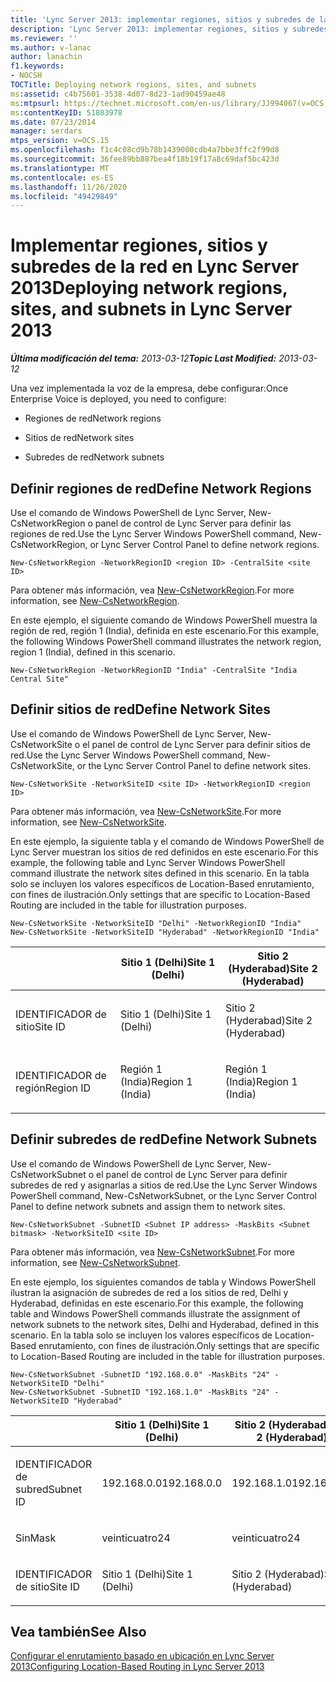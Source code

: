 ```yaml
---
title: 'Lync Server 2013: implementar regiones, sitios y subredes de la red'
description: 'Lync Server 2013: implementar regiones, sitios y subredes de la red.'
ms.reviewer: ''
ms.author: v-lanac
author: lanachin
f1.keywords:
- NOCSH
TOCTitle: Deploying network regions, sites, and subnets
ms:assetid: c4b75601-3538-4d07-8d23-1ad90459ae48
ms:mtpsurl: https://technet.microsoft.com/en-us/library/JJ994067(v=OCS.15)
ms:contentKeyID: 51803978
ms.date: 07/23/2014
manager: serdars
mtps_version: v=OCS.15
ms.openlocfilehash: f1c4c08cd9b78b1439000cdb4a7bbe3ffc2f99d8
ms.sourcegitcommit: 36fee89bb887bea4f18b19f17a8c69daf5bc423d
ms.translationtype: MT
ms.contentlocale: es-ES
ms.lasthandoff: 11/26/2020
ms.locfileid: "49429849"
---
```

# <a name="deploying-network-regions-sites-and-subnets-in-lync-server-2013"></a><span data-ttu-id="462a6-103">Implementar regiones, sitios y subredes de la red en Lync Server 2013</span><span class="sxs-lookup"><span data-stu-id="462a6-103">Deploying network regions, sites, and subnets in Lync Server 2013</span></span>

<div data-xmlns="http://www.w3.org/1999/xhtml">

<div class="topic" data-xmlns="http://www.w3.org/1999/xhtml" data-msxsl="urn:schemas-microsoft-com:xslt" data-cs="https://msdn.microsoft.com/">

<div data-asp="https://msdn2.microsoft.com/asp">



</div>

<div id="mainSection">

<div id="mainBody"><span data-ttu-id="462a6-104">

<span> </span></span><span class="sxs-lookup"><span data-stu-id="462a6-104">

<span> </span></span></span>

<span data-ttu-id="462a6-105">_**Última modificación del tema:** 2013-03-12_</span><span class="sxs-lookup"><span data-stu-id="462a6-105">_**Topic Last Modified:** 2013-03-12_</span></span>

<span data-ttu-id="462a6-106">Una vez implementada la voz de la empresa, debe configurar:</span><span class="sxs-lookup"><span data-stu-id="462a6-106">Once Enterprise Voice is deployed, you need to configure:</span></span>

  - <span data-ttu-id="462a6-107">Regiones de red</span><span class="sxs-lookup"><span data-stu-id="462a6-107">Network regions</span></span>

  - <span data-ttu-id="462a6-108">Sitios de red</span><span class="sxs-lookup"><span data-stu-id="462a6-108">Network sites</span></span>

  - <span data-ttu-id="462a6-109">Subredes de red</span><span class="sxs-lookup"><span data-stu-id="462a6-109">Network subnets</span></span>

<div>

## <a name="define-network-regions"></a><span data-ttu-id="462a6-110">Definir regiones de red</span><span class="sxs-lookup"><span data-stu-id="462a6-110">Define Network Regions</span></span>

<span data-ttu-id="462a6-111">Use el comando de Windows PowerShell de Lync Server, New-CsNetworkRegion o panel de control de Lync Server para definir las regiones de red.</span><span class="sxs-lookup"><span data-stu-id="462a6-111">Use the Lync Server Windows PowerShell command, New-CsNetworkRegion, or Lync Server Control Panel to define network regions.</span></span>

    New-CsNetworkRegion -NetworkRegionID <region ID> -CentralSite <site ID>

<span data-ttu-id="462a6-112">Para obtener más información, vea [New-CsNetworkRegion](https://docs.microsoft.com/powershell/module/skype/New-CsNetworkRegion).</span><span class="sxs-lookup"><span data-stu-id="462a6-112">For more information, see [New-CsNetworkRegion](https://docs.microsoft.com/powershell/module/skype/New-CsNetworkRegion).</span></span>

<span data-ttu-id="462a6-113">En este ejemplo, el siguiente comando de Windows PowerShell muestra la región de red, región 1 (India), definida en este escenario.</span><span class="sxs-lookup"><span data-stu-id="462a6-113">For this example, the following Windows PowerShell command illustrates the network region, region 1 (India), defined in this scenario.</span></span>

    New-CsNetworkRegion -NetworkRegionID "India" -CentralSite "India Central Site"

<div>


</div>

</div>

<div>

## <a name="define-network-sites"></a><span data-ttu-id="462a6-114">Definir sitios de red</span><span class="sxs-lookup"><span data-stu-id="462a6-114">Define Network Sites</span></span>

<span data-ttu-id="462a6-115">Use el comando de Windows PowerShell de Lync Server, New-CsNetworkSite o el panel de control de Lync Server para definir sitios de red.</span><span class="sxs-lookup"><span data-stu-id="462a6-115">Use the Lync Server Windows PowerShell command, New-CsNetworkSite, or the Lync Server Control Panel to define network sites.</span></span>

    New-CsNetworkSite -NetworkSiteID <site ID> -NetworkRegionID <region ID>

<span data-ttu-id="462a6-116">Para obtener más información, vea [New-CsNetworkSite](https://docs.microsoft.com/powershell/module/skype/New-CsNetworkSite).</span><span class="sxs-lookup"><span data-stu-id="462a6-116">For more information, see [New-CsNetworkSite](https://docs.microsoft.com/powershell/module/skype/New-CsNetworkSite).</span></span>

<span data-ttu-id="462a6-117">En este ejemplo, la siguiente tabla y el comando de Windows PowerShell de Lync Server muestran los sitios de red definidos en este escenario.</span><span class="sxs-lookup"><span data-stu-id="462a6-117">For this example, the following table and Lync Server Windows PowerShell command illustrate the network sites defined in this scenario.</span></span> <span data-ttu-id="462a6-118">En la tabla solo se incluyen los valores específicos de Location-Based enrutamiento, con fines de ilustración.</span><span class="sxs-lookup"><span data-stu-id="462a6-118">Only settings that are specific to Location-Based Routing are included in the table for illustration purposes.</span></span>

    New-CsNetworkSite -NetworkSiteID "Delhi" -NetworkRegionID "India"
    New-CsNetworkSite -NetworkSiteID "Hyderabad" -NetworkRegionID "India"


<table>
<colgroup>
<col style="width: 33%" />
<col style="width: 33%" />
<col style="width: 33%" />
</colgroup>
<thead>
<tr class="header">
<th></th>
<th><span data-ttu-id="462a6-119">Sitio 1 (Delhi)</span><span class="sxs-lookup"><span data-stu-id="462a6-119">Site 1 (Delhi)</span></span></th>
<th><span data-ttu-id="462a6-120">Sitio 2 (Hyderabad)</span><span class="sxs-lookup"><span data-stu-id="462a6-120">Site 2 (Hyderabad)</span></span></th>
</tr>
</thead>
<tbody>
<tr class="odd">
<td><p><span data-ttu-id="462a6-121">IDENTIFICADOR de sitio</span><span class="sxs-lookup"><span data-stu-id="462a6-121">Site ID</span></span></p></td>
<td><p><span data-ttu-id="462a6-122">Sitio 1 (Delhi)</span><span class="sxs-lookup"><span data-stu-id="462a6-122">Site 1 (Delhi)</span></span></p></td>
<td><p><span data-ttu-id="462a6-123">Sitio 2 (Hyderabad)</span><span class="sxs-lookup"><span data-stu-id="462a6-123">Site 2 (Hyderabad)</span></span></p></td>
</tr>
<tr class="even">
<td><p><span data-ttu-id="462a6-124">IDENTIFICADOR de región</span><span class="sxs-lookup"><span data-stu-id="462a6-124">Region ID</span></span></p></td>
<td><p><span data-ttu-id="462a6-125">Región 1 (India)</span><span class="sxs-lookup"><span data-stu-id="462a6-125">Region 1 (India)</span></span></p></td>
<td><p><span data-ttu-id="462a6-126">Región 1 (India)</span><span class="sxs-lookup"><span data-stu-id="462a6-126">Region 1 (India)</span></span></p></td>
</tr>
</tbody>
</table>


<div>


</div>

</div>

<div>

## <a name="define-network-subnets"></a><span data-ttu-id="462a6-127">Definir subredes de red</span><span class="sxs-lookup"><span data-stu-id="462a6-127">Define Network Subnets</span></span>

<span data-ttu-id="462a6-128">Use el comando de Windows PowerShell de Lync Server, New-CsNetworkSubnet o el panel de control de Lync Server para definir subredes de red y asignarlas a sitios de red.</span><span class="sxs-lookup"><span data-stu-id="462a6-128">Use the Lync Server Windows PowerShell command, New-CsNetworkSubnet, or the Lync Server Control Panel to define network subnets and assign them to network sites.</span></span>

    New-CsNetworkSubnet -SubnetID <Subnet IP address> -MaskBits <Subnet bitmask> -NetworkSiteID <site ID>

<span data-ttu-id="462a6-129">Para obtener más información, vea [New-CsNetworkSubnet](https://docs.microsoft.com/powershell/module/skype/New-CsNetworkSubnet).</span><span class="sxs-lookup"><span data-stu-id="462a6-129">For more information, see [New-CsNetworkSubnet](https://docs.microsoft.com/powershell/module/skype/New-CsNetworkSubnet).</span></span>

<span data-ttu-id="462a6-130">En este ejemplo, los siguientes comandos de tabla y Windows PowerShell ilustran la asignación de subredes de red a los sitios de red, Delhi y Hyderabad, definidas en este escenario.</span><span class="sxs-lookup"><span data-stu-id="462a6-130">For this example, the following table and Windows PowerShell commands illustrate the assignment of network subnets to the network sites, Delhi and Hyderabad, defined in this scenario.</span></span> <span data-ttu-id="462a6-131">En la tabla solo se incluyen los valores específicos de Location-Based enrutamiento, con fines de ilustración.</span><span class="sxs-lookup"><span data-stu-id="462a6-131">Only settings that are specific to Location-Based Routing are included in the table for illustration purposes.</span></span>

    New-CsNetworkSubnet -SubnetID "192.168.0.0" -MaskBits "24" -NetworkSiteID "Delhi"
    New-CsNetworkSubnet -SubnetID "192.168.1.0" -MaskBits "24" -NetworkSiteID "Hyderabad"


<table>
<colgroup>
<col style="width: 33%" />
<col style="width: 33%" />
<col style="width: 33%" />
</colgroup>
<thead>
<tr class="header">
<th></th>
<th><span data-ttu-id="462a6-132">Sitio 1 (Delhi)</span><span class="sxs-lookup"><span data-stu-id="462a6-132">Site 1 (Delhi)</span></span></th>
<th><span data-ttu-id="462a6-133">Sitio 2 (Hyderabad)</span><span class="sxs-lookup"><span data-stu-id="462a6-133">Site 2 (Hyderabad)</span></span></th>
</tr>
</thead>
<tbody>
<tr class="odd">
<td><p><span data-ttu-id="462a6-134">IDENTIFICADOR de subred</span><span class="sxs-lookup"><span data-stu-id="462a6-134">Subnet ID</span></span></p></td>
<td><p><span data-ttu-id="462a6-135">192.168.0.0</span><span class="sxs-lookup"><span data-stu-id="462a6-135">192.168.0.0</span></span></p></td>
<td><p><span data-ttu-id="462a6-136">192.168.1.0</span><span class="sxs-lookup"><span data-stu-id="462a6-136">192.168.1.0</span></span></p></td>
</tr>
<tr class="even">
<td><p><span data-ttu-id="462a6-137">Sin</span><span class="sxs-lookup"><span data-stu-id="462a6-137">Mask</span></span></p></td>
<td><p><span data-ttu-id="462a6-138">veinticuatro</span><span class="sxs-lookup"><span data-stu-id="462a6-138">24</span></span></p></td>
<td><p><span data-ttu-id="462a6-139">veinticuatro</span><span class="sxs-lookup"><span data-stu-id="462a6-139">24</span></span></p></td>
</tr>
<tr class="odd">
<td><p><span data-ttu-id="462a6-140">IDENTIFICADOR de sitio</span><span class="sxs-lookup"><span data-stu-id="462a6-140">Site ID</span></span></p></td>
<td><p><span data-ttu-id="462a6-141">Sitio 1 (Delhi)</span><span class="sxs-lookup"><span data-stu-id="462a6-141">Site 1 (Delhi)</span></span></p></td>
<td><p><span data-ttu-id="462a6-142">Sitio 2 (Hyderabad)</span><span class="sxs-lookup"><span data-stu-id="462a6-142">Site 2 (Hyderabad)</span></span></p></td>
</tr>
</tbody>
</table>


<div>


</div>

</div>

<div>

## <a name="see-also"></a><span data-ttu-id="462a6-143">Vea también</span><span class="sxs-lookup"><span data-stu-id="462a6-143">See Also</span></span>


[<span data-ttu-id="462a6-144">Configurar el enrutamiento basado en ubicación en Lync Server 2013</span><span class="sxs-lookup"><span data-stu-id="462a6-144">Configuring Location-Based Routing in Lync Server 2013</span></span>](lync-server-2013-configuring-location-based-routing.md)  
  

<span data-ttu-id="462a6-145"></div>

</div>

<span> </span>

</div>

</div>

</span><span class="sxs-lookup"><span data-stu-id="462a6-145"></div>

</div>

<span> </span>

</div>

</div>

</span></span></div>

